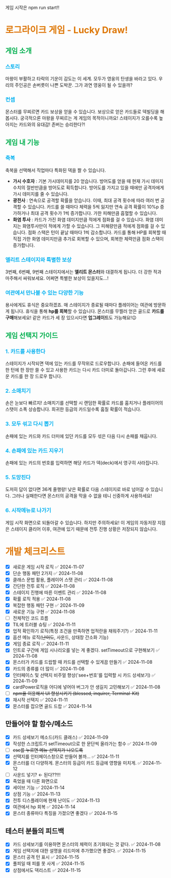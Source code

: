 게임 시작은 npm run start!!

# <font color="#de7802">로그라이크 게임 - Lucky Draw!</font>

## <font color="#00b050">게임 소개</font>

### <font color="#00b0f0">스토리</font></br>

마왕이 부활하고 타락의 기운이 감도는 이 세계. 모두가 영웅의 탄생을 바라고 있다. 우리의 주인공은 손버릇이 나쁜 도박꾼. 그가 과연 영웅이 될 수 있을까?

### <font color="#00b0f0">컨셉</font></br>

몬스터를 무찌르면 카드 보상을 얻을 수 있습니다. 보상으로 얻은 카드들로 덱빌딩을 해봅시다. 궁극적으론 마왕을 무찌르는 게 게임의 목적이니까요! 스테이지가 오를수록 높아지는 카드와의 유대감! 존버는 승리한다?!

## <font color="#00b050">게임 내 기능</font>

### <font color="#00b0f0">축복</font>

축복을 선택해서 직업마다 특화된 덱을 짤 수 있습니다.</br>

- **가시 수호자** : 기본 가시데미지를 20 얻습니다. 방어도를 얻을 때 현재 가시 데미지 수치의 절반만큼을 방어도로 획득합니다. 방어도를 가지고 있을 때에만 공격자에게 가시 데미지를 줄 수 있습니다.
- **광전사** : 연속으로 공격할 확률을 얻습니다. 이때, 최대 공격 횟수에 따라 여러 번 공격할 수 있습니다. 카드를 쓸 때마다 체력을 5씩 잃지만 연속 공격 확률이 10%p 증가하거나 최대 공격 횟수가 1씩 증가합니다. 가한 피해만큼 흡혈할 수 있습니다.
- **화염 투사** : 카드가 가진 화염 데미지만큼 적에게 점화를 걸 수 있습니다. 화염 데미지는 화염투사만이 적에게 가할 수 있습니다. 그 피해량만큼 적에게 점화를 걸 수 있습니다. 점화 스택은 턴이 끝날 때마다 1씩 감소합니다. 카드를 통해 HP를 회복할 때 직접 가한 화염 데미지만큼 추가로 회복할 수 있으며, 회복한 체력만큼 점화 스택이 증가합니다.

### <font color="#00b0f0">엘리트 스테이지와 특별한 보상</font>

3번째, 6번째, 9번째 스테이지에서는 **엘리트 몬스터**와 대결하게 됩니다. 더 강한 적과 마주해서 싸워보세요. 어쩌면 특별한 보상이 있을지도...!

### <font color="#00b0f0">여관에서 만나볼 수 있는 다양한 기능</font>

용사에게도 휴식은 중요하겠죠. 매 스테이지가 종료될 때마다 플레이어는 여관에 방문하게 됩니다. 휴식을 통해 **hp를 회복**할 수 있습니다. 몬스터를 무찔러 얻은 골드로 **카드를 구매**해보세요! 같은 카드가 세 장 있으시다면 **업그레이드**도 가능해요!😉

## <font color="#00b050">게임 선택지 가이드</font>

### <font color="#00b0f0">1. 카드를 사용한다</font>

스테이지가 시작되면 덱에 있는 카드를 무작위로 드로우합니다. 손패에 들어온 카드를 한 턴에 한 장만 쓸 수 있고 사용한 카드는 다시 카드 더미로 돌아갑니다. 그런 후에 새로운 카드를 한 장 드로우 합니다.

### <font color="#00b0f0">2. 소매치기</font>

손은 눈보다 빠르지! 소매치기를 선택할 시 랜덤한 확률로 카드를 훔치거나 플레이어의 스탯이 소폭 상승합니다. 희귀한 등급의 카드일수록 훔칠 확률이 적습니다.

### <font color="#00b0f0">3. 모두 섞고 다시 뽑기</font>

손패에 있는 카드와 카드 더미에 있던 카드를 모두 섞은 다음 다시 손패를 채웁니다.

### <font color="#00b0f0">4. 손패에 있는 카드 지우기</font>

손패에 있는 카드의 번호를 입력하면 해당 카드가 덱(deck)에서 영구히 사라집니다.

### <font color="#00b0f0">5. 도망친다</font>

도저히 답이 없다면 36계 줄행랑! 낮은 확률로 다음 스테이지로 바로 넘어갈 수 있습니다. 그러나 실패한다면 몬스터의 공격을 막을 수 없을 테니 신중하게 사용하세요!

### <font color="#00b0f0">6. 시작메뉴로 나가기</font>

게임 시작 화면으로 되돌아갈 수 있습니다. 하지만 주의하세요! 이 게임의 자동저장 지점은 스테이지 클리어 이후, 여관에 있기 때문에 전투 진행 상황은 저장되지 않습니다.

# <font color="#de7802">개발 체크리스트</font>

- [x] 새로운 게임 시작 로직 ✅ 2024-11-07
- [x] 단순 행동 패턴 2가지 ✅ 2024-11-08
- [x] 클래스 문법 활용, 플레이어 스탯 관리 ✅ 2024-11-08
- [x] 간단한 전투 로직 ✅ 2024-11-08
- [x] 스테이지 진행에 따른 이벤트 관리 ✅ 2024-11-08
- [x] 확률 로직 적용 ✅ 2024-11-08
- [x] 복잡한 행동 패턴 구현 ✅ 2024-11-09
- [x] 새로운 기능 구현 ✅ 2024-11-08
- [ ] 전체적인 코드 흐름
- [x] TIL에 트러블 슈팅 ✅ 2024-11-11
- [x] 업적 확인하기 로직(특정 조건을 만족하면 업적란을 채워주기?) ✅ 2024-11-11
- [x] 옵션 메뉴 로직(~~난이도~~, 사운드, 상태창 간소화 기능)
- [x] 게임 종료 로직 ✅ 2024-11-11
- [x] 인트로 구간에 게임 시나리오를 넣는 게 좋겠다. setTimeout으로 구현해보기 ✅ 2024-11-08
- [x] 몬스터가 카드를 드랍할 때 카드를 선택할 수 있게끔 만들기 ✅ 2024-11-08
- [x] 카드의 종류를 더 많이 ✅ 2024-11-08
- [x] 인터페이스 및 선택지 비주얼 향상('see+번호'를 입력할 시 카드 상세보기) ✅ 2024-11-09
- [x] cardPower로직을 어디에 넣어야 버그가 안 생길지 고민해보기 ✅ 2024-11-08
- [ ] ~~npm을 이용해서 UI 향상시키기 (blessed, inquirer, Terminal-Kit)~~
- [x] 재시작 선택지 ✅ 2024-11-11
- [x] 몬스터를 잡으면 골드 드랍 ✅ 2024-11-14

## 만들어야 할 함수/메소드

- [x] 카드 상세보기 메소드(카드 클래스) ✅ 2024-11-09
- [x] 작성한 스크립트가 setTimeout으로 한 문단씩 올라가는 함수 ✅ 2024-11-09
- [ ] ~~esc를 누르면 메뉴 선택지가 나오도록~~
- [x] 선택지를 인터페이스창으로 만들어 볼까… ✅ 2024-11-11
- [x] 몬스터를 더 다양하게. 몬스터의 등급이 카드 등급에 영향을 미치게. ✅ 2024-11-12
- [ ] 사운드 넣기? ← 된다??!!!
- [x] 죽었을 때 다른 화면으로
- [x] 세이브 기능 ✅ 2024-11-14
- [x] 상점 기능 ✅ 2024-11-13
- [x] 전투 디스플레이에 현재 난이도 ✅ 2024-11-13
- [x] 여관에서 hp 회복 ✅ 2024-11-14
- [x] 몬스터 종류마다 특징을 가졌으면 좋겠다 ✅ 2024-11-15

## 테스터 분들의 피드백

- [x] 카드 상세보기를 이용하면 몬스터의 체력이 초기화되는 것 같다. ✅ 2024-11-08
- [x] 게임 선택지에 대한 설명을 리드미에 추가했으면 좋겠다. ✅ 2024-11-15
- [x] 몬스터 공격 턴 표시 ✅ 2024-11-15
- [x] 풀피일 때 피를 못 사게 ✅ 2024-11-15
- [x] 상점에서도 덱리스트 ✅ 2024-11-15

